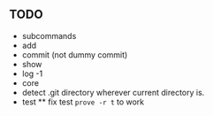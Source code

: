 ## TODO
* subcommands
 * add
 * commit (not dummy commit)
 * show
 * log -1
* core
 * detect .git directory wherever current directory is.
* test
 ** fix test `prove -r t` to work

